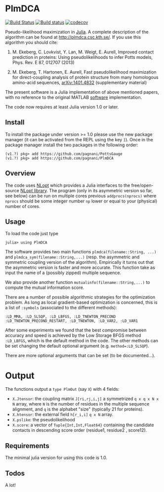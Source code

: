 PlmDCA
======
[![Build Status](https://travis-ci.com/pagnani/PlmDCA.svg?branch=master)](https://travis-ci.com/pagnani/PlmDCA) [![Build status](https://ci.appveyor.com/api/projects/status/hnuowde2tpot8ni6/branch/master?svg=true)](https://ci.appveyor.com/project/pagnani/plmdca/branch/master) [![codecov](https://codecov.io/gh/pagnani/PlmDCA/branch/master/graph/badge.svg)](https://codecov.io/gh/pagnani/PlmDCA)

Pseudo-likelihood maximization in [Julia](http://julialang.org). A
complete description of the algorithm can be found at
http://plmdca.csc.kth.se/. If you use this algorithm you should cite:

1. M. Ekeberg, C. Lovkvist, Y. Lan, M. Weigt, E. Aurell, Improved
   contact prediction in proteins: Using pseudolikelihoods to infer Potts
   models, Phys. Rev. E 87, 012707 (2013)

2. M. Ekeberg, T. Hartonen, E. Aurell, Fast pseudolikelihood
   maximization for direct-coupling analysis of protein structure from
   many homologous amino-acid sequences,
   [arXiv:1401.4832](http://arxiv.org/abs/1401.4832) (supplementary
   material)

The present software is a Julia implementation of above mentioned
papers, with no reference to the original MATLAB
[software](http://plmdca.csc.kth.se) implementation.

The code now requires at least Julia version 1.0 or later.

Install
-------

To install the package under version >= 1.0 please use the new package manager (it can be activated from the REPL using the key `]`). Once in the package manager install the two packages in the following order:
```
(v1.?) pkg> add https://github.com/pagnani/PottsGauge
(v1.?) pkg> add https://github.com/pagnani/PlmDCA
```

Overview
--------

The code uses [NLopt](https://github.com/JuliaOpt/NLopt.jl) which
provides a Julia interfaces to the free/open-source [NLopt
library](http://ab-initio.mit.edu/wiki/index.php/NLopt). The program
(only in its asymmetric version so far, see below) can be run on
multiple cores previous ``addprocs(nprocs)`` where ``nprocs`` should
be some integer number `np` lower or equal to your (physical) number
of cores.


Usage
-----
To load the code just type
```
julia> using PlmDCA
```

The software provides two main functions `plmdca(filename::String,
...)` and `plmdca_sym(filename::String,...)` (resp. the asymmetric and
symmetric coupling version of the algorithm). Empirically it turns out
that the asymmetric version is faster and more accurate. This function
take as input the name of a (possibly zipped) multiple sequence.

We also provide another function `mutualinfo(filename::String,...)` to
compute the mutual information score. 

There are a number of possible algorithmic strategies for the
optimization problem. As long as local gradient-based optimization is
concerned, this is a list of `:symbols` (associated to the different
methods): 
```
:LD_MMA, :LD_SLSQP, :LD_LBFGS, :LD_TNEWTON_PRECOND
:LD_TNEWTON_PRECOND_RESTART, :LD_TNEWTON, :LD_VAR2, :LD_VAR1
```

After some experiments we found that the best compromise between
accuracy and speed is achieved by the Low Storage BFGS method
`:LD_LBFGS`, which is the default method in the code. The other
methods can be set changing the default optional argument
(e.g. `method=:LD_SLSQP`).

There are more optional arguments that can be set (to be documented...).

Output
======
The functions output a `type PlmOut` (say `X`) with 4 fields:


*  `X.Jtensor`: the coupling matrix `J[ri,rj,i,j]` a symmetrized
`q x q x N x N` array, where `N` is the number of residues in the
multiple sequence alignment, and `q` is the alphabet "size" (typically
21 for proteins).
*  `X.htensor`: the external field `h[r_i,i]` `q x N` array.
*  `X.pslike`: the pseudolikelihood
*  `X.score`:  a  vector of `Tuple{Int,Int,Float64}` containing the candidate contacts in descending score order (residue1, residue2 , score12).

Requirements
---

The minimal julia version for using this code is 1.0.

Todos 
----- 

A lot!
